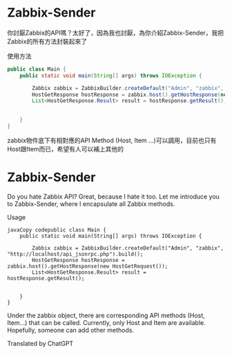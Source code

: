 # Zabbix-Sender

你討厭Zabbix的API嗎？太好了，因為我也討厭，為你介紹Zabbix-Sender，我把Zabbix的所有方法封裝起來了



使用方法

```java
public class Main {
    public static void main(String[] args) throws IOException {

        Zabbix zabbix = ZabbixBuilder.createDefault("Admin", "zabbix", "http://localhost/api_jsonrpc.php").build();
        HostGetResponse hostResponse = zabbix.host().getHostResponse(new HostGetRequest());
        List<HostGetResponse.Result> result = hostResponse.getResult();
        

    }
}
```



zabbix物件底下有相對應的API Method (Host, Item ...)可以調用，目前也只有Host跟Item而已，希望有人可以補上其他的

# Zabbix-Sender

Do you hate Zabbix API? Great, because I hate it too. Let me introduce you to Zabbix-Sender, where I encapsulate all Zabbix methods.

Usage

```
javaCopy codepublic class Main {
    public static void main(String[] args) throws IOException {

        Zabbix zabbix = ZabbixBuilder.createDefault("Admin", "zabbix", "http://localhost/api_jsonrpc.php").build();
        HostGetResponse hostResponse = zabbix.host().getHostResponse(new HostGetRequest());
        List<HostGetResponse.Result> result = hostResponse.getResult();
        

    }
}
```

Under the zabbix object, there are corresponding API methods (Host, Item...) that can be called. Currently, only Host and Item are available. Hopefully, someone can add other methods.

Translated by ChatGPT
